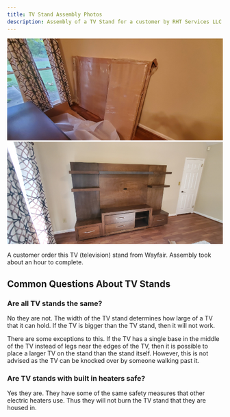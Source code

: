 ```yaml
---
title: TV Stand Assembly Photos
description: Assembly of a TV Stand for a customer by RHT Services LLC
---
```


<div class="row p-2">
<div class="col-sm-12 col-lg-6 p-1">
<img src="/images/tv_stand_20200926/20200926_070430T.jpg" alt="TV stand assembly in progress" />
</div>
<div class="col-sm-12 col-lg-6 p-1">
<img src="/images/tv_stand_20200926/20200926_080447T.jpg" alt="TV stand assmebly completed" />
</div>
</div>

A customer order this TV (television) stand from Wayfair. Assembly took about an hour to complete.

## Common Questions About TV Stands

### Are all TV stands the same?

No they are not. The width of the TV stand determines how large of a TV that it can hold. If the TV is 
bigger than the TV stand, then it will not work.

There are some exceptions to this. If the TV has a single base in the middle of the TV instead of legs 
near the edges of the TV, then it is possible to place a larger TV on the stand than 
the stand itself. However, this is not advised as the TV can be knocked over by someone walking past it.

### Are TV stands with built in heaters safe?

Yes they are. They have some of the same safety measures that other electric heaters use. Thus they will 
not burn the TV stand that they are housed in.
